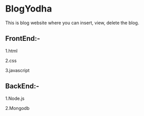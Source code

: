 # BlogYodha
This is blog website where you can insert, view, delete the blog.

## FrontEnd:-
 
  1.html
  
  2.css
  
  3.javascript
  
 ## BackEnd:-
 
   1.Node.js
   
   2.Mongodb

